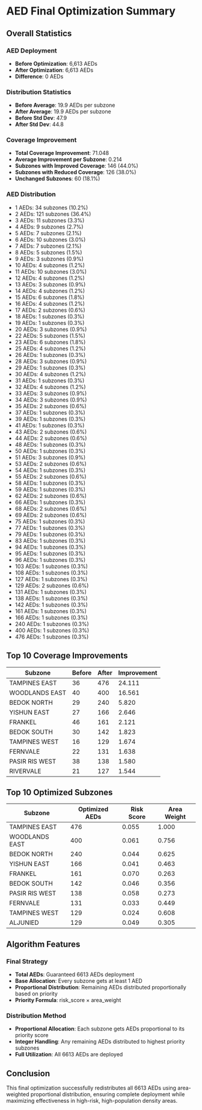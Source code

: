 # AED Final Optimization Summary

## Overall Statistics

### AED Deployment
- **Before Optimization**: 6,613 AEDs
- **After Optimization**: 6,613 AEDs
- **Difference**: 0 AEDs

### Distribution Statistics
- **Before Average**: 19.9 AEDs per subzone
- **After Average**: 19.9 AEDs per subzone
- **Before Std Dev**: 47.9
- **After Std Dev**: 44.8

### Coverage Improvement
- **Total Coverage Improvement**: 71.048
- **Average Improvement per Subzone**: 0.214
- **Subzones with Improved Coverage**: 146 (44.0%)
- **Subzones with Reduced Coverage**: 126 (38.0%)
- **Unchanged Subzones**: 60 (18.1%)

### AED Distribution
- 1 AEDs: 34 subzones (10.2%)
- 2 AEDs: 121 subzones (36.4%)
- 3 AEDs: 11 subzones (3.3%)
- 4 AEDs: 9 subzones (2.7%)
- 5 AEDs: 7 subzones (2.1%)
- 6 AEDs: 10 subzones (3.0%)
- 7 AEDs: 7 subzones (2.1%)
- 8 AEDs: 5 subzones (1.5%)
- 9 AEDs: 3 subzones (0.9%)
- 10 AEDs: 4 subzones (1.2%)
- 11 AEDs: 10 subzones (3.0%)
- 12 AEDs: 4 subzones (1.2%)
- 13 AEDs: 3 subzones (0.9%)
- 14 AEDs: 4 subzones (1.2%)
- 15 AEDs: 6 subzones (1.8%)
- 16 AEDs: 4 subzones (1.2%)
- 17 AEDs: 2 subzones (0.6%)
- 18 AEDs: 1 subzones (0.3%)
- 19 AEDs: 1 subzones (0.3%)
- 20 AEDs: 3 subzones (0.9%)
- 22 AEDs: 5 subzones (1.5%)
- 23 AEDs: 6 subzones (1.8%)
- 25 AEDs: 4 subzones (1.2%)
- 26 AEDs: 1 subzones (0.3%)
- 28 AEDs: 3 subzones (0.9%)
- 29 AEDs: 1 subzones (0.3%)
- 30 AEDs: 4 subzones (1.2%)
- 31 AEDs: 1 subzones (0.3%)
- 32 AEDs: 4 subzones (1.2%)
- 33 AEDs: 3 subzones (0.9%)
- 34 AEDs: 3 subzones (0.9%)
- 35 AEDs: 2 subzones (0.6%)
- 37 AEDs: 1 subzones (0.3%)
- 39 AEDs: 1 subzones (0.3%)
- 41 AEDs: 1 subzones (0.3%)
- 43 AEDs: 2 subzones (0.6%)
- 44 AEDs: 2 subzones (0.6%)
- 48 AEDs: 1 subzones (0.3%)
- 50 AEDs: 1 subzones (0.3%)
- 51 AEDs: 3 subzones (0.9%)
- 53 AEDs: 2 subzones (0.6%)
- 54 AEDs: 1 subzones (0.3%)
- 55 AEDs: 2 subzones (0.6%)
- 58 AEDs: 1 subzones (0.3%)
- 59 AEDs: 1 subzones (0.3%)
- 62 AEDs: 2 subzones (0.6%)
- 66 AEDs: 1 subzones (0.3%)
- 68 AEDs: 2 subzones (0.6%)
- 69 AEDs: 2 subzones (0.6%)
- 75 AEDs: 1 subzones (0.3%)
- 77 AEDs: 1 subzones (0.3%)
- 79 AEDs: 1 subzones (0.3%)
- 83 AEDs: 1 subzones (0.3%)
- 94 AEDs: 1 subzones (0.3%)
- 95 AEDs: 1 subzones (0.3%)
- 96 AEDs: 1 subzones (0.3%)
- 103 AEDs: 1 subzones (0.3%)
- 108 AEDs: 1 subzones (0.3%)
- 127 AEDs: 1 subzones (0.3%)
- 129 AEDs: 2 subzones (0.6%)
- 131 AEDs: 1 subzones (0.3%)
- 138 AEDs: 1 subzones (0.3%)
- 142 AEDs: 1 subzones (0.3%)
- 161 AEDs: 1 subzones (0.3%)
- 166 AEDs: 1 subzones (0.3%)
- 240 AEDs: 1 subzones (0.3%)
- 400 AEDs: 1 subzones (0.3%)
- 476 AEDs: 1 subzones (0.3%)


## Top 10 Coverage Improvements

| Subzone | Before | After | Improvement |
|---------|--------|-------|-------------|
| TAMPINES EAST | 36 | 476 | 24.111 |
| WOODLANDS EAST | 40 | 400 | 16.561 |
| BEDOK NORTH | 29 | 240 | 5.820 |
| YISHUN EAST | 27 | 166 | 2.646 |
| FRANKEL | 46 | 161 | 2.121 |
| BEDOK SOUTH | 30 | 142 | 1.823 |
| TAMPINES WEST | 16 | 129 | 1.674 |
| FERNVALE | 22 | 131 | 1.638 |
| PASIR RIS WEST | 38 | 138 | 1.580 |
| RIVERVALE | 21 | 127 | 1.544 |


## Top 10 Optimized Subzones

| Subzone | Optimized AEDs | Risk Score | Area Weight |
|---------|----------------|------------|-------------|
| TAMPINES EAST | 476 | 0.055 | 1.000 |
| WOODLANDS EAST | 400 | 0.061 | 0.756 |
| BEDOK NORTH | 240 | 0.044 | 0.625 |
| YISHUN EAST | 166 | 0.041 | 0.463 |
| FRANKEL | 161 | 0.070 | 0.263 |
| BEDOK SOUTH | 142 | 0.046 | 0.356 |
| PASIR RIS WEST | 138 | 0.058 | 0.273 |
| FERNVALE | 131 | 0.033 | 0.449 |
| TAMPINES WEST | 129 | 0.024 | 0.608 |
| ALJUNIED | 129 | 0.049 | 0.305 |


## Algorithm Features

### Final Strategy
- **Total AEDs**: Guaranteed 6613 AEDs deployment
- **Base Allocation**: Every subzone gets at least 1 AED
- **Proportional Distribution**: Remaining AEDs distributed proportionally based on priority
- **Priority Formula**: risk_score × area_weight

### Distribution Method
- **Proportional Allocation**: Each subzone gets AEDs proportional to its priority score
- **Integer Handling**: Any remaining AEDs distributed to highest priority subzones
- **Full Utilization**: All 6613 AEDs are deployed

## Conclusion
This final optimization successfully redistributes all 6613 AEDs using area-weighted proportional distribution, ensuring complete deployment while maximizing effectiveness in high-risk, high-population density areas.
